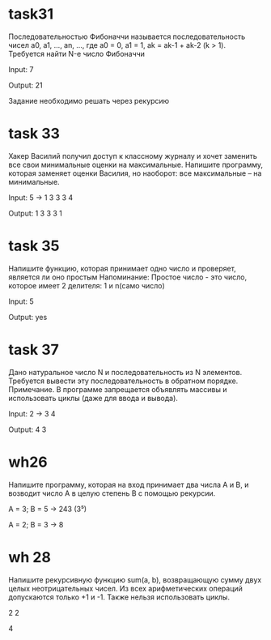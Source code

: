 # task31
Последовательностью Фибоначчи называется
последовательность чисел a0, a1, ..., an, ..., где
a0 = 0, a1 = 1, ak = ak-1 + ak-2 (k > 1).
Требуется найти N-е число Фибоначчи

Input: 7

Output: 21

Задание необходимо решать через рекурсию

# task 33
Хакер Василий получил доступ к классному журналу и
хочет заменить все свои минимальные оценки на
максимальные. Напишите программу, которая
заменяет оценки Василия, но наоборот: все
максимальные – на минимальные.

Input: 5 -> 1 3 3 3 4

Output: 1 3 3 3 1

# task 35
Напишите функцию, которая принимает одно число и
проверяет, является ли оно простым
Напоминание: Простое число - это число, которое
имеет 2 делителя: 1 и n(само число)

Input: 5

Output: yes 

# task 37
Дано натуральное число N и
последовательность из N элементов.
Требуется вывести эту последовательность в
обратном порядке.
Примечание. В программе запрещается
объявлять массивы и использовать циклы
(даже для ввода и вывода).

Input: 2 -> 3 4

Output: 4 3

# wh26
Напишите программу, которая на вход принимает
два числа A и B, и возводит число А в целую степень B с
помощью рекурсии.

A = 3; B = 5 -> 243 (3⁵)

A = 2; B = 3 -> 8

# wh 28
Напишите рекурсивную функцию sum(a, b),
возвращающую сумму двух целых неотрицательных чисел. Из
всех арифметических операций допускаются только +1 и -1.
Также нельзя использовать циклы.

2 2

4
